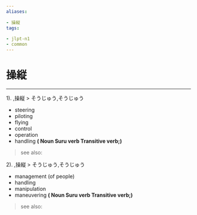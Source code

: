 ```yaml
---
aliases:
    
- 操縦
tags:
    
- jlpt-n1
- common
---
```


# 操縦
---
1).
,操縦 > そうじゅう,そうじゅう

- steering
- piloting
- flying
- control
- operation
- handling
**( Noun Suru verb Transitive verb;)**
> see also: 
            
2).
,操縦 > そうじゅう,そうじゅう

- management (of people)
- handling
- manipulation
- maneuvering
**( Noun Suru verb Transitive verb;)**
> see also: 
            